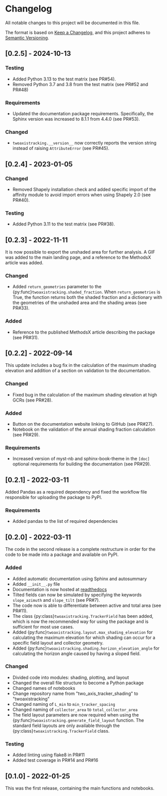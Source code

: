 # Changelog
All notable changes to this project will be documented in this file.

The format is based on [Keep a Changelog](https://keepachangelog.com/en/1.0.0/),
and this project adheres to [Semantic Versioning](https://semver.org/spec/v2.0.0.html).

## [0.2.5] - 2024-10-13

### Testing
- Added Python 3.13 to the test matrix (see PR#54).
- Removed Python 3.7 and 3.8 from the test matrix (see PR#52 and PR#48)

### Requirements
- Updated the documentation package requirements. Specifically, the Sphinx
  version was increased to 8.1.1 from 4.4.0 (see PR#53).

### Changed
- ``twoaxistracking.__version__`` now correctly reports the version string instead
  of raising ``AttributeError`` (see PR#45).


## [0.2.4] - 2023-01-05

### Changed
- Removed Shapely installation check and added specific import of the affinity module
  to avoid import errors when using Shapely 2.0 (see PR#40).

### Testing
- Added Python 3.11 to the test matrix (see PR#38).


## [0.2.3] - 2022-11-11
It is now possible to export the unshaded area for further analysis. A GIF was added to the
main landing page, and a reference to the MethodsX article was added.

### Changed
- Added ``return_geometries`` parameter to the {py:func}`twoaxistracking.shaded_fraction`.
  When ``return_geometries`` is True, the function returns both the shaded fraction and a dictionary
  with the geometries of the unshaded area and the shading areas (see PR#33).

### Added
- Reference to the published MethodsX article describing the package (see PR#31).


## [0.2.2] - 2022-09-14
This update includes a bug fix in the calculation of the maximum shading elevation
and addition of a section on validation to the documentation.

### Changed
- Fixed bug in the calculation of the maximum shading elevation at high GCRs (see PR#28).

### Added
- Button on the documentation website linking to GitHub (see PR#27).
- Notebook on the validation of the annual shading fraction calculation (see PR#29).

### Requirements
- Increased version of myst-nb and sphinx-book-theme in the ``[doc]`` optional requirements
  for building the documentation (see PR#29).


## [0.2.1] - 2022-03-11
Added Pandas as a required dependency and fixed the workflow file responsible for
uploading the package to PyPI.

### Requirements
- Added pandas to the list of required dependencies


## [0.2.0] - 2022-03-11
The code in the second release is a complete restructure in order for the code to be 
made into a package and available on PyPI.

### Added
- Added automatic documentation using Sphinx and autosummary
- Added ``__init__.py`` file
- Documentation is now hosted at [readthedocs](https://twoaxistracking.readthedocs.io/)
- Tilted fields can now be simulated by specifying the keywords ``slope_azimuth`` and
   ``slope_tilt`` (see PR#7).
- The code now is able to differentiate between active and total area (see PR#11).
- The class {py:class}`twoaxistracking.TrackerField` has been added, which is now the recommended way for using
  the package and is sufficient for most use cases.
- Added {py:func}`twoaxistracking.layout.max_shading_elevation` for calculating the
  maximum elevation for which shading can occur for a specific field layout and collector geometry.
- Added {py:func}`twoaxistracking.shading.horizon_elevation_angle` for calculating the
  horizon angle caused by having a sloped field.

### Changed
- Divided code into modules: shading, plotting, and layout
- Changed the overall file structure to become a Python package
- Changed names of notebooks
- Change repository name from "two_axis_tracker_shading" to
  "twoaxistracking"
- Changed naming of ``L_min`` to ``min_tracker_spacing``
- Changed naming of ``collector_area`` to ``total_collector_area``
- The field layout parameters are now required when using the
  {py:func}`twoaxistracking.generate_field_layout` function. The standard field layouts
  are only available through the {py:class}`twoaxistracking.TrackerField` class.

### Testing
- Added linting using flake8 in PR#11
- Added test coverage in PR#14 and PR#16


## [0.1.0] - 2022-01-25
This was the first release, containing the main functions and notebooks.
